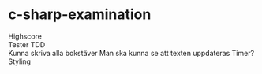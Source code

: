 # c-sharp-examination

Highscore \
Tester TDD \
Kunna skriva alla bokstäver
Man ska kunna se att texten uppdateras
Timer?
Styling

